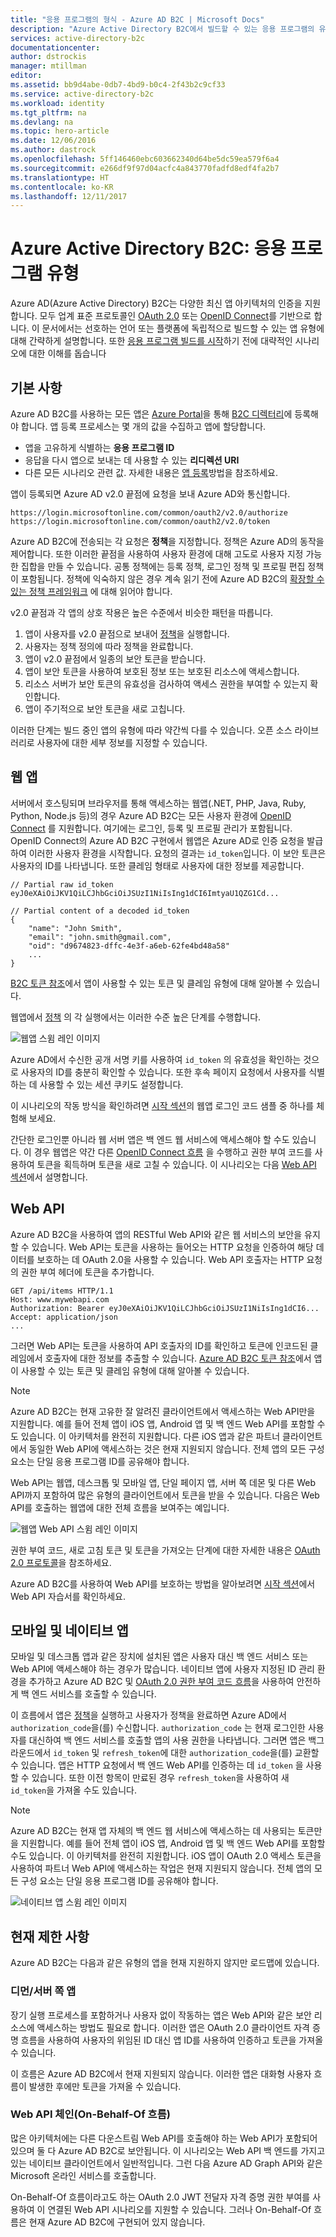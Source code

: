```yaml
---
title: "응용 프로그램의 형식 - Azure AD B2C | Microsoft Docs"
description: "Azure Active Directory B2C에서 빌드할 수 있는 응용 프로그램의 유형입니다."
services: active-directory-b2c
documentationcenter: 
author: dstrockis
manager: mtillman
editor: 
ms.assetid: bb9d4abe-0db7-4bd9-b0c4-2f43b2c9cf33
ms.service: active-directory-b2c
ms.workload: identity
ms.tgt_pltfrm: na
ms.devlang: na
ms.topic: hero-article
ms.date: 12/06/2016
ms.author: dastrock
ms.openlocfilehash: 5ff146460ebc603662340d64be5dc59ea579f6a4
ms.sourcegitcommit: e266df9f97d04acfc4a843770fadfd8edf4fa2b7
ms.translationtype: HT
ms.contentlocale: ko-KR
ms.lasthandoff: 12/11/2017
---
```

# <a name="azure-active-directory-b2c-types-of-applications"></a>Azure Active Directory B2C: 응용 프로그램 유형
Azure AD(Azure Active Directory) B2C는 다양한 최신 앱 아키텍처의 인증을 지원합니다. 모두 업계 표준 프로토콜인 [OAuth 2.0](active-directory-b2c-reference-protocols.md) 또는 [OpenID Connect](active-directory-b2c-reference-protocols.md)를 기반으로 합니다. 이 문서에서는 선호하는 언어 또는 플랫폼에 독립적으로 빌드할 수 있는 앱 유형에 대해 간략하게 설명합니다. 또한 [응용 프로그램 빌드를 시작](active-directory-b2c-overview.md#get-started)하기 전에 대략적인 시나리오에 대한 이해를 돕습니다

## <a name="the-basics"></a>기본 사항
Azure AD B2C를 사용하는 모든 앱은 [Azure Portal](https://portal.azure.com/)을 통해 [B2C 디렉터리](active-directory-b2c-get-started.md)에 등록해야 합니다. 앱 등록 프로세스는 몇 개의 값을 수집하고 앱에 할당합니다.

* 앱을 고유하게 식별하는 **응용 프로그램 ID**
* 응답을 다시 앱으로 보내는 데 사용할 수 있는 **리디렉션 URI**
* 다른 모든 시나리오 관련 값. 자세한 내용은 [앱 등록](active-directory-b2c-app-registration.md)방법을 참조하세요.

앱이 등록되면 Azure AD v2.0 끝점에 요청을 보내 Azure AD와 통신합니다.

```
https://login.microsoftonline.com/common/oauth2/v2.0/authorize
https://login.microsoftonline.com/common/oauth2/v2.0/token
```

Azure AD B2C에 전송되는 각 요청은 **정책**을 지정합니다. 정책은 Azure AD의 동작을 제어합니다. 또한 이러한 끝점을 사용하여 사용자 환경에 대해 고도로 사용자 지정 가능한 집합을 만들 수 있습니다. 공통 정책에는 등록 정책, 로그인 정책 및 프로필 편집 정책이 포함됩니다. 정책에 익숙하지 않은 경우 계속 읽기 전에 Azure AD B2C의 [확장할 수 있는 정책 프레임워크](active-directory-b2c-reference-policies.md) 에 대해 읽어야 합니다.

v2.0 끝점과 각 앱의 상호 작용은 높은 수준에서 비슷한 패턴을 따릅니다.

1. 앱이 사용자를 v2.0 끝점으로 보내어 [정책](active-directory-b2c-reference-policies.md)을 실행합니다.
2. 사용자는 정책 정의에 따라 정책을 완료합니다.
3. 앱이 v2.0 끝점에서 일종의 보안 토큰을 받습니다.
4. 앱이 보안 토큰을 사용하여 보호된 정보 또는 보호된 리소스에 액세스합니다.
5. 리소스 서버가 보안 토큰의 유효성을 검사하여 액세스 권한을 부여할 수 있는지 확인합니다.
6. 앱이 주기적으로 보안 토큰을 새로 고칩니다.

<!-- TODO: Need a page for libraries to link to -->
이러한 단계는 빌드 중인 앱의 유형에 따라 약간씩 다를 수 있습니다. 오픈 소스 라이브러리로 사용자에 대한 세부 정보를 지정할 수 있습니다.

## <a name="web-apps"></a>웹 앱
서버에서 호스팅되며 브라우저를 통해 액세스하는 웹앱(.NET, PHP, Java, Ruby, Python, Node.js 등)의 경우 Azure AD B2C는 모든 사용자 환경에 [OpenID Connect](active-directory-b2c-reference-protocols.md) 를 지원합니다. 여기에는 로그인, 등록 및 프로필 관리가 포함됩니다. OpenID Connect의 Azure AD B2C 구현에서 웹앱은 Azure AD로 인증 요청을 발급하여 이러한 사용자 환경을 시작합니다. 요청의 결과는 `id_token`입니다. 이 보안 토큰은 사용자의 ID를 나타냅니다. 또한 클레임 형태로 사용자에 대한 정보를 제공합니다.

```
// Partial raw id_token
eyJ0eXAiOiJKV1QiLCJhbGciOiJSUzI1NiIsIng1dCI6ImtyaU1QZG1Cd...

// Partial content of a decoded id_token
{
    "name": "John Smith",
    "email": "john.smith@gmail.com",
    "oid": "d9674823-dffc-4e3f-a6eb-62fe4bd48a58"
    ...
}
```

[B2C 토큰 참조](active-directory-b2c-reference-tokens.md)에서 앱이 사용할 수 있는 토큰 및 클레임 유형에 대해 알아볼 수 있습니다.

웹앱에서 [정책](active-directory-b2c-reference-policies.md) 의 각 실행에서는 이러한 수준 높은 단계를 수행합니다.

![웹앱 스윔 레인 이미지](./media/active-directory-b2c-apps/webapp.png)

Azure AD에서 수신한 공개 서명 키를 사용하여 `id_token` 의 유효성을 확인하는 것으로 사용자의 ID를 충분히 확인할 수 있습니다. 또한 후속 페이지 요청에서 사용자를 식별하는 데 사용할 수 있는 세션 쿠키도 설정합니다.

이 시나리오의 작동 방식을 확인하려면 [시작 섹션](active-directory-b2c-overview.md#get-started)의 웹앱 로그인 코드 샘플 중 하나를 체험해 보세요.

간단한 로그인뿐 아니라 웹 서버 앱은 백 엔드 웹 서비스에 액세스해야 할 수도 있습니다. 이 경우 웹앱은 약간 다른 [OpenID Connect 흐름](active-directory-b2c-reference-oidc.md) 을 수행하고 권한 부여 코드를 사용하여 토큰을 획득하며 토큰을 새로 고칠 수 있습니다. 이 시나리오는 다음 [Web API 섹션](#web-apis)에서 설명합니다.

<!--, and in our [WebApp-WebAPI Getting started topic](active-directory-b2c-devquickstarts-web-api-dotnet.md).-->

## <a name="web-apis"></a>Web API
Azure AD B2C을 사용하여 앱의 RESTful Web API와 같은 웹 서비스의 보안을 유지할 수 있습니다. Web API는 토큰을 사용하는 들어오는 HTTP 요청을 인증하여 해당 데이터를 보호하는 데 OAuth 2.0을 사용할 수 있습니다. Web API 호출자는 HTTP 요청의 권한 부여 헤더에 토큰을 추가합니다.

```
GET /api/items HTTP/1.1
Host: www.mywebapi.com
Authorization: Bearer eyJ0eXAiOiJKV1QiLCJhbGciOiJSUzI1NiIsIng1dCI6...
Accept: application/json
...
```

그러면 Web API는 토큰을 사용하여 API 호출자의 ID를 확인하고 토큰에 인코드된 클레임에서 호출자에 대한 정보를 추출할 수 있습니다. [Azure AD B2C 토큰 참조](active-directory-b2c-reference-tokens.md)에서 앱이 사용할 수 있는 토큰 및 클레임 유형에 대해 알아볼 수 있습니다.

> [!NOTE]
> Azure AD B2C는 현재 고유한 잘 알려진 클라이언트에서 액세스하는 Web API만을 지원합니다. 예를 들어 전체 앱이 iOS 앱, Android 앱 및 백 엔드 Web API를 포함할 수도 있습니다. 이 아키텍처를 완전히 지원합니다. 다른 iOS 앱과 같은 파트너 클라이언트에서 동일한 Web API에 액세스하는 것은 현재 지원되지 않습니다. 전체 앱의 모든 구성 요소는 단일 응용 프로그램 ID를 공유해야 합니다.
>
>

Web API는 웹앱, 데스크톱 및 모바일 앱, 단일 페이지 앱, 서버 쪽 데몬 및 다른 Web API까지 포함하여 많은 유형의 클라이언트에서 토큰을 받을 수 있습니다. 다음은 Web API를 호출하는 웹앱에 대한 전체 흐름을 보여주는 예입니다.

![웹앱 Web API 스윔 레인 이미지](./media/active-directory-b2c-apps/webapi.png)

권한 부여 코드, 새로 고침 토큰 및 토큰을 가져오는 단계에 대한 자세한 내용은 [OAuth 2.0 프로토콜](active-directory-b2c-reference-oauth-code.md)을 참조하세요.

Azure AD B2C를 사용하여 Web API를 보호하는 방법을 알아보려면 [시작 섹션](active-directory-b2c-overview.md#get-started)에서 Web API 자습서를 확인하세요.

## <a name="mobile-and-native-apps"></a>모바일 및 네이티브 앱
모바일 및 데스크톱 앱과 같은 장치에 설치된 앱은 사용자 대신 백 엔드 서비스 또는 Web API에 액세스해야 하는 경우가 많습니다. 네이티브 앱에 사용자 지정된 ID 관리 환경을 추가하고 Azure AD B2C 및 [OAuth 2.0 권한 부여 코드 흐름](active-directory-b2c-reference-oauth-code.md)을 사용하여 안전하게 백 엔드 서비스를 호출할 수 있습니다.  

이 흐름에서 앱은 [정책](active-directory-b2c-reference-policies.md)을 실행하고 사용자가 정책을 완료하면 Azure AD에서 `authorization_code`을(를) 수신합니다. `authorization_code` 는 현재 로그인한 사용자를 대신하여 백 엔드 서비스를 호출할 앱의 사용 권한을 나타냅니다. 그러면 앱은 백그라운드에서 `id_token` 및 `refresh_token`에 대한 `authorization_code`을(를) 교환할 수 있습니다.  앱은 HTTP 요청에서 백 엔드 Web API를 인증하는 데 `id_token` 을 사용할 수 있습니다. 또한 이전 항목이 만료된 경우 `refresh_token`을 사용하여 새 `id_token`을 가져올 수도 있습니다.

> [!NOTE]
> Azure AD B2C는 현재 앱 자체의 백 엔드 웹 서비스에 액세스하는 데 사용되는 토큰만을 지원합니다. 예를 들어 전체 앱이 iOS 앱, Android 앱 및 백 엔드 Web API를 포함할 수도 있습니다. 이 아키텍처를 완전히 지원합니다. iOS 앱이 OAuth 2.0 액세스 토큰을 사용하여 파트너 Web API에 액세스하는 작업은 현재 지원되지 않습니다. 전체 앱의 모든 구성 요소는 단일 응용 프로그램 ID를 공유해야 합니다.
>
>

![네이티브 앱 스윔 레인 이미지](./media/active-directory-b2c-apps/native.png)

## <a name="current-limitations"></a>현재 제한 사항
Azure AD B2C는 다음과 같은 유형의 앱을 현재 지원하지 않지만 로드맵에 있습니다. 

### <a name="daemonsserver-side-apps"></a>디먼/서버 쪽 앱
장기 실행 프로세스를 포함하거나 사용자 없이 작동하는 앱은 Web API와 같은 보안 리소스에 액세스하는 방법도 필요로 합니다. 이러한 앱은 OAuth 2.0 클라이언트 자격 증명 흐름을 사용하여 사용자의 위임된 ID 대신 앱 ID를 사용하여 인증하고 토큰을 가져올 수 있습니다.

이 흐름은 Azure AD B2C에서 현재 지원되지 않습니다. 이러한 앱은 대화형 사용자 흐름이 발생한 후에만 토큰을 가져올 수 있습니다.

### <a name="web-api-chains-on-behalf-of-flow"></a>Web API 체인(On-Behalf-Of 흐름)
많은 아키텍처에는 다른 다운스트림 Web API를 호출해야 하는 Web API가 포함되어 있으며 둘 다 Azure AD B2C로 보안됩니다. 이 시나리오는 Web API 백 엔드를 가지고 있는 네이티브 클라이언트에서 일반적입니다. 그런 다음 Azure AD Graph API와 같은 Microsoft 온라인 서비스를 호출합니다.

On-Behalf-Of 흐름이라고도 하는 OAuth 2.0 JWT 전달자 자격 증명 권한 부여를 사용하여 이 연결된 Web API 시나리오를 지원할 수 있습니다.  그러나 On-Behalf-Of 흐름은 현재 Azure AD B2C에 구현되어 있지 않습니다.
